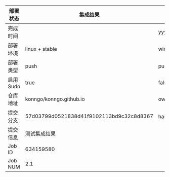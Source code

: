 部署状态 | 集成结果 | 参考值
---|---|---
完成时间 |  | yyyy-mm-dd hh:mm:ss
部署环境 | linux + stable | window | linux + stable
部署类型 | push | push | pull_request | api | cron
启用Sudo | true | false | true
仓库地址 | konngo/konngo.github.io | owner_name/repo_name
提交分支 | 57d03799d0521838d41f9102113bd9c32c8d8367 | hash 16位
提交信息 | 测试集成结果 |
Job ID   | 634159580 |
Job NUM  | 2.1 |
